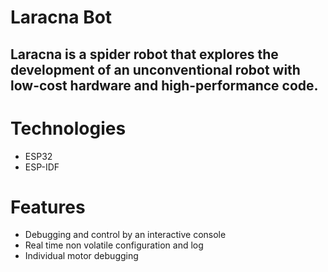 # Laracna Bot

## Laracna is a spider robot that explores the development of an unconventional robot with low-cost hardware and high-performance code.

# Technologies

- ESP32
- ESP-IDF

# Features

- Debugging and control by an interactive console
- Real time non volatile configuration and log
- Individual motor debugging

